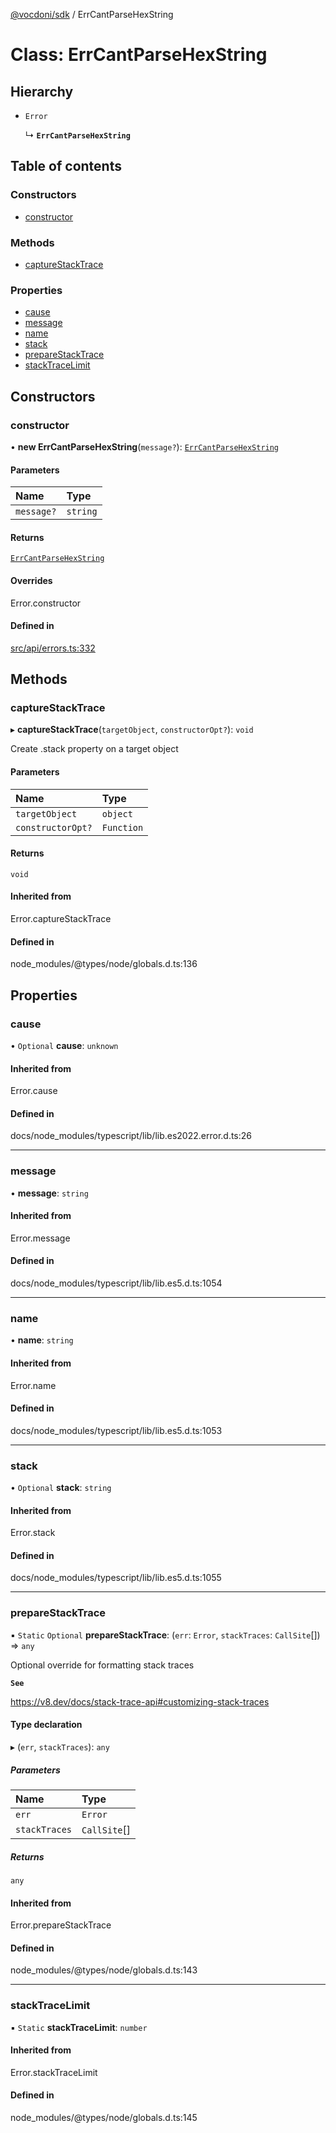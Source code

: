 [@vocdoni/sdk](/sdk) / ErrCantParseHexString

# Class: ErrCantParseHexString

## Hierarchy

- `Error`

  ↳ **`ErrCantParseHexString`**

## Table of contents

### Constructors

- [constructor](ErrCantParseHexString#constructor)

### Methods

- [captureStackTrace](ErrCantParseHexString#capturestacktrace)

### Properties

- [cause](ErrCantParseHexString#cause)
- [message](ErrCantParseHexString#message)
- [name](ErrCantParseHexString#name)
- [stack](ErrCantParseHexString#stack)
- [prepareStackTrace](ErrCantParseHexString#preparestacktrace)
- [stackTraceLimit](ErrCantParseHexString#stacktracelimit)

## Constructors

### constructor

• **new ErrCantParseHexString**(`message?`): [`ErrCantParseHexString`](ErrCantParseHexString)

#### Parameters

| Name | Type |
| :------ | :------ |
| `message?` | `string` |

#### Returns

[`ErrCantParseHexString`](ErrCantParseHexString)

#### Overrides

Error.constructor

#### Defined in

[src/api/errors.ts:332](https://github.com/vocdoni/vocdoni-sdk/blob/179c92b4cecfec787d968dc02b519f64ee15c5d3/src/api/errors.ts#L332)

## Methods

### captureStackTrace

▸ **captureStackTrace**(`targetObject`, `constructorOpt?`): `void`

Create .stack property on a target object

#### Parameters

| Name | Type |
| :------ | :------ |
| `targetObject` | `object` |
| `constructorOpt?` | `Function` |

#### Returns

`void`

#### Inherited from

Error.captureStackTrace

#### Defined in

node_modules/@types/node/globals.d.ts:136

## Properties

### cause

• `Optional` **cause**: `unknown`

#### Inherited from

Error.cause

#### Defined in

docs/node_modules/typescript/lib/lib.es2022.error.d.ts:26

___

### message

• **message**: `string`

#### Inherited from

Error.message

#### Defined in

docs/node_modules/typescript/lib/lib.es5.d.ts:1054

___

### name

• **name**: `string`

#### Inherited from

Error.name

#### Defined in

docs/node_modules/typescript/lib/lib.es5.d.ts:1053

___

### stack

• `Optional` **stack**: `string`

#### Inherited from

Error.stack

#### Defined in

docs/node_modules/typescript/lib/lib.es5.d.ts:1055

___

### prepareStackTrace

▪ `Static` `Optional` **prepareStackTrace**: (`err`: `Error`, `stackTraces`: `CallSite`[]) => `any`

Optional override for formatting stack traces

**`See`**

https://v8.dev/docs/stack-trace-api#customizing-stack-traces

#### Type declaration

▸ (`err`, `stackTraces`): `any`

##### Parameters

| Name | Type |
| :------ | :------ |
| `err` | `Error` |
| `stackTraces` | `CallSite`[] |

##### Returns

`any`

#### Inherited from

Error.prepareStackTrace

#### Defined in

node_modules/@types/node/globals.d.ts:143

___

### stackTraceLimit

▪ `Static` **stackTraceLimit**: `number`

#### Inherited from

Error.stackTraceLimit

#### Defined in

node_modules/@types/node/globals.d.ts:145
